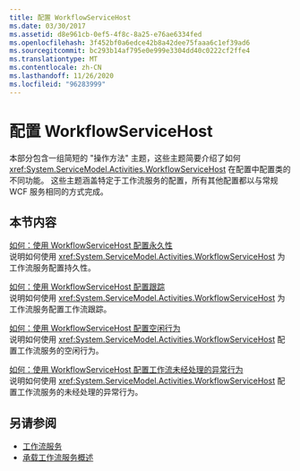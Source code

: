 ```yaml
---
title: 配置 WorkflowServiceHost
ms.date: 03/30/2017
ms.assetid: d8e961cb-0ef5-4f8c-8a25-e76ae6334fed
ms.openlocfilehash: 3f452bf0a6edce42b8a42dee75faaa6c1ef39ad6
ms.sourcegitcommit: bc293b14af795e0e999e3304dd40c0222cf2ffe4
ms.translationtype: MT
ms.contentlocale: zh-CN
ms.lasthandoff: 11/26/2020
ms.locfileid: "96283999"
---
```

# <a name="configuring-workflowservicehost"></a>配置 WorkflowServiceHost

本部分包含一组简短的 "操作方法" 主题，这些主题简要介绍了如何 <xref:System.ServiceModel.Activities.WorkflowServiceHost> 在配置中配置类的不同功能。 这些主题涵盖特定于工作流服务的配置，所有其他配置都以与常规 WCF 服务相同的方式完成。  
  
## <a name="in-this-section"></a>本节内容  

 [如何：使用 WorkflowServiceHost 配置永久性](how-to-configure-persistence-with-workflowservicehost.md)  
 说明如何使用 <xref:System.ServiceModel.Activities.WorkflowServiceHost> 为工作流服务配置持久性。  
  
 [如何：使用 WorkflowServiceHost 配置跟踪](how-to-configure-tracking-with-workflowservicehost.md)  
 说明如何使用 <xref:System.ServiceModel.Activities.WorkflowServiceHost> 为工作流服务配置工作流跟踪。  
  
 [如何：使用 WorkflowServiceHost 配置空闲行为](how-to-configure-idle-behavior-with-workflowservicehost.md)  
 说明如何使用 <xref:System.ServiceModel.Activities.WorkflowServiceHost> 配置工作流服务的空闲行为。  
  
 [如何：使用 WorkflowServiceHost 配置工作流未经处理的异常行为](config-workflow-unhandled-exception-workflowservicehost.md)  
 说明如何使用 <xref:System.ServiceModel.Activities.WorkflowServiceHost> 配置工作流服务的未经处理的异常行为。  
  
## <a name="see-also"></a>另请参阅

- [工作流服务](workflow-services.md)
- [承载工作流服务概述](hosting-workflow-services-overview.md)
